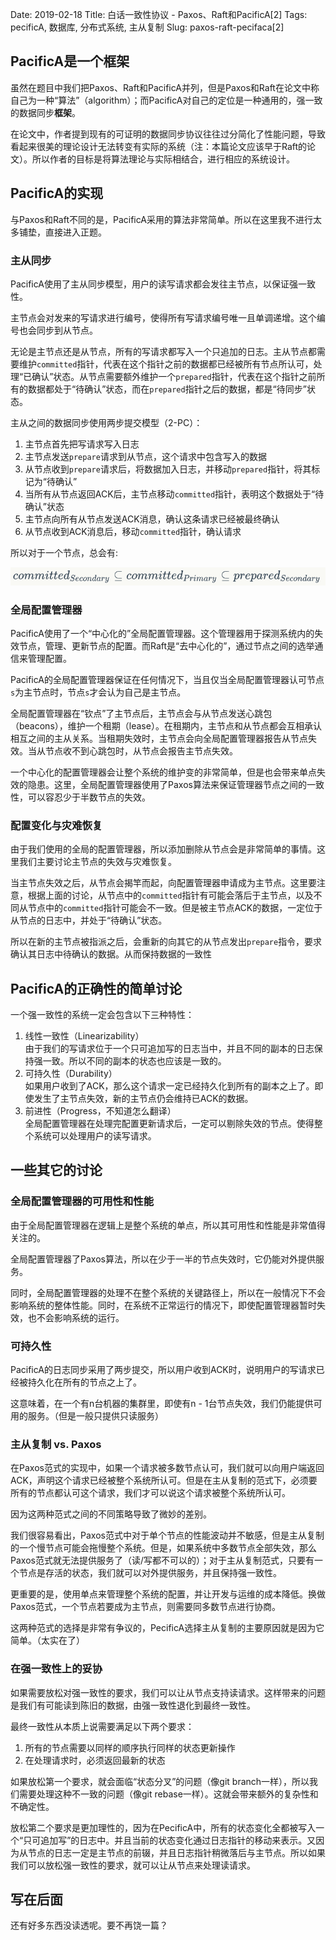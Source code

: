 Date: 2019-02-18
Title: 白话一致性协议 - Paxos、Raft和PacificA[2]
Tags: pecificA, 数据库, 分布式系统, 主从复制
Slug: paxos-raft-pecifaca[2]

## PacificA是一个框架

虽然在题目中我们把Paxos、Raft和PacificA并列，但是Paxos和Raft在论文中称自己为一种“算法”（algorithm）；而PacificA对自己的定位是一种通用的，强一致的数据同步**框架**。

在论文中，作者提到现有的可证明的数据同步协议往往过分简化了性能问题，导致看起来很美的理论设计无法转变有实际的系统（注：本篇论文应该早于Raft的论文）。所以作者的目标是将算法理论与实际相结合，进行相应的系统设计。

## PacificA的实现

与Paxos和Raft不同的是，PacificA采用的算法非常简单。所以在这里我不进行太多铺垫，直接进入正题。

### 主从同步

PacificA使用了主从同步模型，用户的读写请求都会发往主节点，以保证强一致性。

主节点会对发来的写请求进行编号，使得所有写请求编号唯一且单调递增。这个编号也会同步到从节点。

无论是主节点还是从节点，所有的写请求都写入一个只追加的日志。主从节点都需要维护`committed`指针，代表在这个指针之前的数据都已经被所有节点所认可，处理“已确认”状态。从节点需要额外维护一个`prepared`指针，代表在这个指针之前所有的数据都处于“待确认”状态，而在`prepared`指针之后的数据，都是“待同步”状态。

主从之间的数据同步使用两步提交模型（2-PC）：

1. 主节点首先把写请求写入日志
2. 主节点发送`prepare`请求到从节点，这个请求中包含写入的数据
3. 从节点收到`prepare`请求后，将数据加入日志，并移动`prepared`指针，将其标记为“待确认”
4. 当所有从节点返回ACK后，主节点移动`committed`指针，表明这个数据处于“待确认”状态
5. 主节点向所有从节点发送ACK消息，确认这条请求已经被最终确认
6. 从节点收到ACK消息后，移动`committed`指针，确认请求

所以对于一个节点，总会有:      

![](https://raw.githubusercontent.com/Wizmann/assets/master/wizmann-pic/19-02-18/1902180052.PNG)

### 全局配置管理器

PacificA使用了一个“中心化的”全局配置管理器。这个管理器用于探测系统内的失效节点，管理、更新节点的配置。而Raft是“去中心化的”，通过节点之间的选举通信来管理配置。

PacificA的全局配置管理器保证在任何情况下，当且仅当全局配置管理器认可节点`s`为主节点时，节点`s`才会认为自己是主节点。

全局配置管理器在“钦点”了主节点后，主节点会与从节点发送心跳包（beacons），维护一个租期（lease）。在租期内，主节点和从节点都会互相承认相互之间的主从关系。当租期失效时，主节点会向全局配置管理器报告从节点失效。当从节点收不到心跳包时，从节点会报告主节点失效。

一个中心化的配置管理器会让整个系统的维护变的非常简单，但是也会带来单点失效的隐患。这里，全局配置管理器使用了Paxos算法来保证管理器节点之间的一致性，可以容忍少于半数节点的失效。

### 配置变化与灾难恢复

由于我们使用的全局的配置管理器，所以添加删除从节点会是非常简单的事情。这里我们主要讨论主节点的失效与灾难恢复。

当主节点失效之后，从节点会揭竿而起，向配置管理器申请成为主节点。这里要注意，根据上面的讨论，从节点中的`committed`指针有可能会落后于主节点，以及不同从节点中的`committed`指针可能会不一致。但是被主节点ACK的数据，一定位于从节点的日志中，并处于“待确认”状态。

所以在新的主节点被指派之后，会重新的向其它的从节点发出`prepare`指令，要求确认其日志中待确认的数据。从而保持数据的一致性

## PacificA的正确性的简单讨论

一个强一致性的系统一定会包含以下三种特性：

1. 线性一致性（Linearizability）       
由于我们的写请求位于一个只可追加写的日志当中，并且不同的副本的日志保持强一致。所以不同的副本的状态也应该是一致的。
2. 可持久性（Durability）      
如果用户收到了ACK，那么这个请求一定已经持久化到所有的副本之上了。即使发生了主节点失效，新的主节点仍会维持已ACK的数据。
3. 前进性（Progress，不知道怎么翻译）           
全局配置管理器在处理完配置更新请求后，一定可以剔除失效的节点。使得整个系统可以处理用户的读写请求。

## 一些其它的讨论

### 全局配置管理器的可用性和性能

由于全局配置管理器在逻辑上是整个系统的单点，所以其可用性和性能是非常值得关注的。

全局配置管理器了Paxos算法，所以在少于一半的节点失效时，它仍能对外提供服务。

同时，全局配置管理器的处理不在整个系统的关键路径上，所以在一般情况下不会影响系统的整体性能。同时，在系统不正常运行的情况下，即使配置管理器暂时失效，也不会影响系统的运行。

### 可持久性

PacificA的日志同步采用了两步提交，所以用户收到ACK时，说明用户的写请求已经被持久化在所有的节点之上了。

这意味着，在一个有n台机器的集群里，即使有n - 1台节点失效，我们仍能提供可用的服务。（但是一般只提供只读服务）

### 主从复制 vs. Paxos

在Paxos范式的实现中，如果一个请求被多数节点认可，我们就可以向用户端返回ACK，声明这个请求已经被整个系统所认可。但是在主从复制的范式下，必须要所有的节点都认可这个请求，我们才可以说这个请求被整个系统所认可。

因为这两种范式之间的不同策略导致了微妙的差别。

我们很容易看出，Paxos范式中对于单个节点的性能波动并不敏感，但是主从复制的一个慢节点可能会拖慢整个系统。但是，如果系统中多数节点全部失效，那么Paxos范式就无法提供服务了（读/写都不可以的）；对于主从复制范式，只要有一个节点是存活的状态，我们就可以对外提供服务，并且保持强一致性。

更重要的是，使用单点来管理整个系统的配置，并让开发与运维的成本降低。换做Paxos范式，一个节点若要成为主节点，则需要同多数节点进行协商。

这两种范式的选择是非常有争议的，PecificA选择主从复制的主要原因就是因为它简单。（太实在了）

### 在强一致性上的妥协

如果需要放松对强一致性的要求，我们可以让从节点支持读请求。这样带来的问题是我们有可能读到陈旧的数据，由强一致性退化到最终一致性。

最终一致性从本质上说需要满足以下两个要求：

1. 所有的节点需要以同样的顺序执行同样的状态更新操作
2. 在处理请求时，必须返回最新的状态

如果放松第一个要求，就会面临“状态分叉”的问题（像git branch一样），所以我们需要处理这种不一致的问题（像git rebase一样）。这就会带来额外的复杂性和不确定性。

放松第二个要求是更加理性的，因为在PecificA中，所有的状态变化全都被写入一个“只可追加写”的日志中。并且当前的状态变化通过日志指针的移动来表示。又因为从节点的日志一定是主节点的前辍，并且日志指针稍微落后与主节点。所以如果我们可以放松强一致性的要求，就可以让从节点来处理读请求。

## 写在后面

还有好多东西没读透呢。要不再饶一篇？
